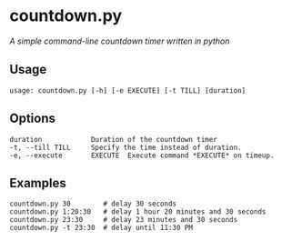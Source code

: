 countdown.py
============

_A simple command-line countdown timer written in python_

Usage
-----
	usage: countdown.py [-h] [-e EXECUTE] [-t TILL] [duration]

Options
-------
	duration            Duration of the countdown timer
	-t, --till TILL     Specify the time instead of duration.
	-e, --execute       EXECUTE  Execute command *EXECUTE* on timeup.

Examples
--------
	countdown.py 30        # delay 30 seconds
	countdown.py 1:20:30   # delay 1 hour 20 minutes and 30 seconds
	countdown.py 23:30     # delay 23 minutes and 30 seconds
	countdown.py -t 23:30  # delay until 11:30 PM
